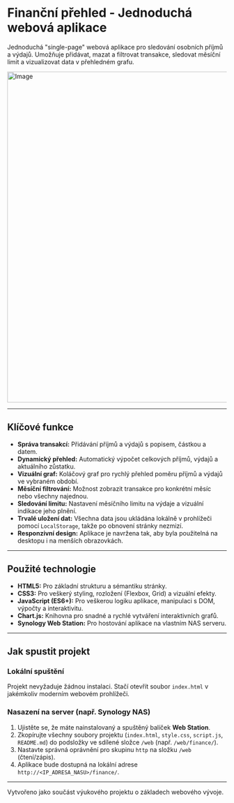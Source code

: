 # Finanční přehled - Jednoduchá webová aplikace

Jednoduchá "single-page" webová aplikace pro sledování osobních příjmů a výdajů. Umožňuje přidávat, mazat a filtrovat transakce, sledovat měsíční limit a vizualizovat data v přehledném grafu.

<img width="828" height="758" alt="Image" src="https://github.com/user-attachments/assets/93462536-4b78-411e-a6f7-f265677b6f74" />

---

## Klíčové funkce

*   **Správa transakcí:** Přidávání příjmů a výdajů s popisem, částkou a datem.
*   **Dynamický přehled:** Automatický výpočet celkových příjmů, výdajů a aktuálního zůstatku.
*   **Vizuální graf:** Koláčový graf pro rychlý přehled poměru příjmů a výdajů ve vybraném období.
*   **Měsíční filtrování:** Možnost zobrazit transakce pro konkrétní měsíc nebo všechny najednou.
*   **Sledování limitu:** Nastavení měsíčního limitu na výdaje a vizuální indikace jeho plnění.
*   **Trvalé uložení dat:** Všechna data jsou ukládána lokálně v prohlížeči pomocí `LocalStorage`, takže po obnovení stránky nezmizí.
*   **Responzivní design:** Aplikace je navržena tak, aby byla použitelná na desktopu i na menších obrazovkách.

---

## Použité technologie

*   **HTML5:** Pro základní strukturu a sémantiku stránky.
*   **CSS3:** Pro veškerý styling, rozložení (Flexbox, Grid) a vizuální efekty.
*   **JavaScript (ES6+):** Pro veškerou logiku aplikace, manipulaci s DOM, výpočty a interaktivitu.
*   **Chart.js:** Knihovna pro snadné a rychlé vytváření interaktivních grafů.
*   **Synology Web Station:** Pro hostování aplikace na vlastním NAS serveru.

---

## Jak spustit projekt

### Lokální spuštění

Projekt nevyžaduje žádnou instalaci. Stačí otevřít soubor `index.html` v jakémkoliv moderním webovém prohlížeči.

### Nasazení na server (např. Synology NAS)

1.  Ujistěte se, že máte nainstalovaný a spuštěný balíček **Web Station**.
2.  Zkopírujte všechny soubory projektu (`index.html`, `style.css`, `script.js`, `README.md`) do podsložky ve sdílené složce `/web` (např. `/web/finance/`).
3.  Nastavte správná oprávnění pro skupinu `http` na složku `/web` (čtení/zápis).
4.  Aplikace bude dostupná na lokální adrese `http://<IP_ADRESA_NASU>/finance/`.

---

Vytvořeno jako součást výukového projektu o základech webového vývoje.